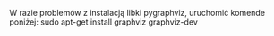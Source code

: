 W razie problemów z instalacją libki pygraphviz, uruchomić komende poniżej:
sudo apt-get install graphviz graphviz-dev
